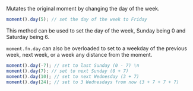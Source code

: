 Mutates the original moment by changing the day of the week.


```javascript
moment().day(5); // set the day of the week to Friday
```


This method can be used to set the day of the week, Sunday being 0 and Saturday being 6.

`moment.fn.day` can also be overloaded to set to a weekday of the previous week, next week, or a week any distance from the moment.


```javascript
moment().day(-7); // set to last Sunday (0 - 7) \n
moment().day(7); // set to next Sunday (0 + 7)
moment().day(10); // set to next Wednesday (3 + 7)
moment().day(24); // set to 3 Wednesdays from now (3 + 7 + 7 + 7)
```
